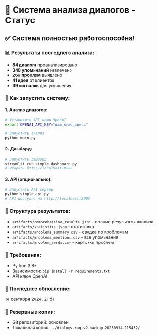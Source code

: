 # 🎯 Система анализа диалогов - Статус

## ✅ Система полностью работоспособна!

### 📊 Результаты последнего анализа:
- **84 диалога** проанализировано
- **340 упоминаний** извлечено
- **260 проблем** выявлено
- **41 идея** от клиентов
- **39 сигналов** для улучшения

### 🚀 Как запустить систему:

#### 1. Анализ диалогов:
```bash
# Установить API ключ OpenAI
export OPENAI_API_KEY="ваш_ключ_здесь"

# Запустить анализ
python main.py
```

#### 2. Дашборд:
```bash
# Запустить дашборд
streamlit run simple_dashboard.py
# Открыть http://localhost:8502
```

#### 3. API (опционально):
```bash
# Запустить API сервер
python simple_api.py
# API доступно на http://localhost:8000
```

### 📁 Структура результатов:
- `artifacts/comprehensive_results.json` - полные результаты анализа
- `artifacts/statistics.json` - статистика
- `artifacts/problems_summary.csv` - сводка по проблемам
- `artifacts/problems_mentions.csv` - все упоминания
- `artifacts/problem_cards.csv` - карточки проблем

### 🔧 Требования:
- Python 3.8+
- Зависимости: `pip install -r requirements.txt`
- API ключ OpenAI

### 📅 Последнее обновление:
14 сентября 2024, 21:54

### 💾 Резервные копии:
- Git репозиторий: обновлен
- Локальная копия: `../dialogs-rag-v2-backup-20250914-215432/`

